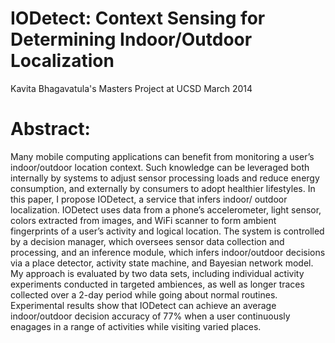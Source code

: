 # IODetect: Context Sensing for Determining Indoor/Outdoor Localization
Kavita Bhagavatula's Masters Project at UCSD
March 2014


# Abstract:
Many mobile computing applications can benefit from monitoring
a user’s indoor/outdoor location context. Such knowledge
can be leveraged both internally by systems to adjust
sensor processing loads and reduce energy consumption,
and externally by consumers to adopt healthier lifestyles.
In this paper, I propose IODetect, a service that infers indoor/
outdoor localization. IODetect uses data from a phone’s
accelerometer, light sensor, colors extracted from images, and
WiFi scanner to form ambient fingerprints of a user’s activity
and logical location. The system is controlled by a decision
manager, which oversees sensor data collection and processing,
and an inference module, which infers indoor/outdoor
decisions via a place detector, activity state machine, and
Bayesian network model. My approach is evaluated by two
data sets, including individual activity experiments conducted
in targeted ambiences, as well as longer traces collected over
a 2-day period while going about normal routines. Experimental
results show that IODetect can achieve an average
indoor/outdoor decision accuracy of 77% when a user continuously
enagages in a range of activities while visiting varied
places.
